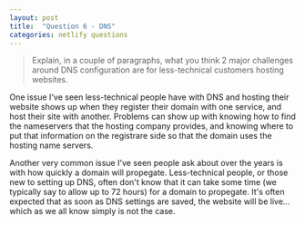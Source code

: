 ```yaml
---
layout: post
title:  "Question 6 - DNS"
categories: netlify questions
---
```


<p><blockquote>Explain, in a couple of paragraphs, what you think 2 major challenges around DNS configuration are for less-technical customers hosting websites.</blockquote></p>

<p>One issue I've seen less-technical people have with DNS and hosting their website shows up when they register their domain with one service, and host their site with another. Problems can show up with knowing how to find the nameservers that the hosting company provides, and knowing where to put that information on the registrare side so that the domain uses the hosting name servers.</p>
<p>Another very common issue I've seen people ask about over the years is with how quickly a domain will propegate. Less-technical people, or those new to setting up DNS, often don't know that it can take some time (we typically say to allow up to 72 hours) for a domain to propegate. It's often expected that as soon as DNS settings are saved, the website will be live... which as we all know simply is not the case.</p>
